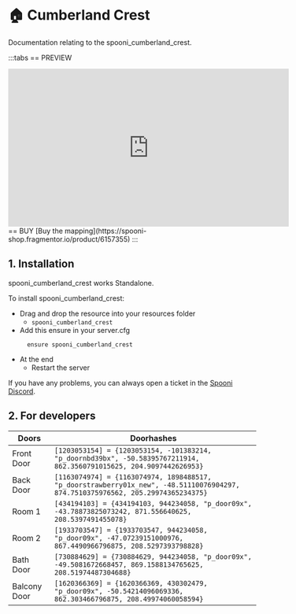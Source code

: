 # 🏠 Cumberland Crest
Documentation relating to the spooni_cumberland_crest.

:::tabs
== PREVIEW
<iframe width="570" height="321" src="https://dunb17ur4ymx4.cloudfront.net/packages/images/9860265073ff3c58e8e332617b783cefc88fb07e.png" frameborder="0" allow="accelerometer; autoplay; clipboard-write; encrypted-media; gyroscope; picture-in-picture; web-share" allowfullscreen></iframe>
== BUY
[Buy the mapping](https://spooni-shop.fragmentor.io/product/6157355)
:::

## 1. Installation
spooni_cumberland_crest works Standalone.  

To install spooni_cumberland_crest:
- Drag and drop the resource into your resources folder
  - `spooni_cumberland_crest`
- Add this ensure in your server.cfg
  ```
    ensure spooni_cumberland_crest
  ```
- At the end
  - Restart the server

If you have any problems, you can always open a ticket in the [Spooni Discord](https://discord.gg/spooni).

## 2. For developers
| Doors                     | Doorhashes
|---------------------------|----------------------------------------------------------------------------------|
| Front Door                | `[1203053154] = {1203053154, -101383214, "p_doornbd39bx", -50.58395767211914, 862.3560791015625, 204.9097442626953}`
| Back Door                 | `[1163074974] = {1163074974, 1898488517, "p_doorstrawberry01x_new", -48.51110076904297, 874.7510375976562, 205.29974365234375}`
| Room 1                    | `[434194103] = {434194103, 944234058, "p_door09x", -43.78873825073242, 871.556640625, 208.5397491455078}`
| Room 2                    | `[1933703547] = {1933703547, 944234058, "p_door09x", -47.07239151000976, 867.4490966796875, 208.5297393798828}`
| Bath Door                 | `[730884629] = {730884629, 944234058, "p_door09x", -49.5081672668457, 869.1588134765625, 208.51974487304688}`
| Balcony Door              | `[1620366369] = {1620366369, 430302479, "p_door09x", -50.54214096069336, 862.303466796875, 208.49974060058594}`